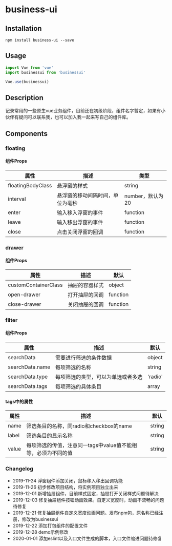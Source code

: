 # business-ui

## Installation
```
npm install business-ui --save
```

## Usage
```javascript
import Vue from 'vue'
import businessui from 'businessui'

Vue.use(businessui)
```

## Description
记录常用的一些原生vue业务组件，目前还在初级阶段，组件名字暂定，如果有小伙伴有疑问可以联系我，也可以加入我一起来写自己的组件库。

## Components
### floating

#### 组件Props
属性|描述|类型
-|-|-
floatingBodyClass|悬浮窗的样式|string
interval|悬浮窗的移动间隔时间，单位为毫秒|number，默认为20
enter|输入移入浮窗的事件|function
leave|输入移出浮窗的事件|function
close|点击关闭浮窗的回调|function

### drawer

#### 组件Props
属性|描述|默认
-|-|-
customContainerClass|抽屉的容器样式|object
open-drawer|打开抽屉的回调|function
close-drawer|关闭抽屉的回调|function

### filter
#### 组件Props
属性|描述|默认
-|-|-
searchData|需要进行筛选的条件数据|object
searchData.name|每项筛选的名称|string
searchData.type|每项筛选的类型，可以为单选或者多选|'radio' || 'checkbox'
searchData.tags|每项筛选的具体条目|array

#### tags中的属性
属性|描述|默认
-|-|-
name|筛选条目的名称，同radio和checkbox的name|string
label|筛选条目的显示名称|string
value|每项筛选的传值，注意同一tags中value值不能相等，必须为不同的值|string

### Changelog
* 2019-11-24 浮窗组件添加关闭，鼠标移入移出回调功能
* 2019-11-26 初步修改项目结构，将实例项目独立出来
* 2019-12-01 新增抽屉组件，目前样式固定，抽屉打开关闭样式问题待解决
* 2019-12-03 修复抽屉组件按钮动画效果。自定义宽度时，动画不流畅的问题待修复
* 2019-12-21 修复抽屉组件自定义宽度动画问题。发布npm包，原名称已经注册，修改为businessui
* 2019-12-22 添加打包组件的配置文件
* 2019-12-28 demo示例修改
* 2020-01-01 添加eslint以及入口文件生成的脚本，入口文件缩进问题待修复